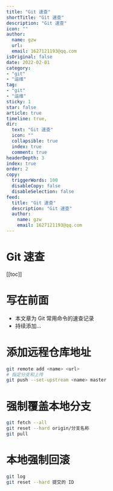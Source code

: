 ```yaml
---
title: "Git 速查"
shortTitle: "Git 速查"
description: "Git 速查"
icon: ""
author: 
  name: gzw
  url: 
  email: 1627121193@qq.com
isOriginal: false
date: 2022-02-01
category: 
- "git"
- "运维"
tag:
- "git"
- "运维"
sticky: 1
star: false
article: true
timeline: true,
dir:
  text: "Git 速查"
  icon: ""
  collapsible: true
  index: true
  comment: true
headerDepth: 3
index: true
order: 2
copy:
  triggerWords: 100
  disableCopy: false
  disableSelection: false
feed:
  title: "Git 速查"
  description: "Git 速查"
  author:
    name: gzw
    email: 1627121193@qq.com
---
```


# Git 速查



[[toc]]





# 写在前面

- 本文章为 Git 常用命令的速查记录
- 持续添加...



# 添加远程仓库地址
```bash
git remote add <name> <url>
# 指定分支和上传
git push --set-upstream <name> master
```



# 强制覆盖本地分支

```bash
git fetch --all  
git reset --hard origin/分支名称
git pull
```



# 本地强制回滚

```bash
git log
git reset --hard 提交的 ID
```

